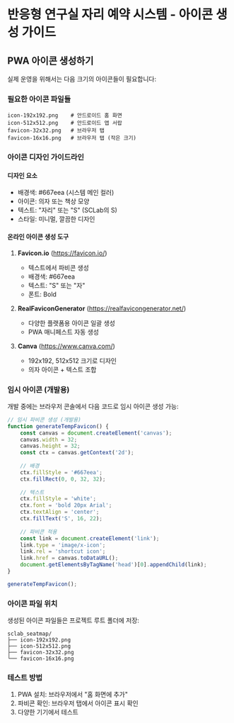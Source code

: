 # 반응형 연구실 자리 예약 시스템 - 아이콘 생성 가이드

## PWA 아이콘 생성하기

실제 운영을 위해서는 다음 크기의 아이콘들이 필요합니다:

### 필요한 아이콘 파일들
```
icon-192x192.png    # 안드로이드 홈 화면
icon-512x512.png    # 안드로이드 앱 서랍
favicon-32x32.png   # 브라우저 탭
favicon-16x16.png   # 브라우저 탭 (작은 크기)
```

### 아이콘 디자인 가이드라인

#### 디자인 요소
- 배경색: #667eea (시스템 메인 컬러)
- 아이콘: 의자 또는 책상 모양
- 텍스트: "자리" 또는 "S" (SCLab의 S)
- 스타일: 미니멀, 깔끔한 디자인

#### 온라인 아이콘 생성 도구
1. **Favicon.io** (https://favicon.io/)
   - 텍스트에서 파비콘 생성
   - 배경색: #667eea
   - 텍스트: "S" 또는 "자"
   - 폰트: Bold

2. **RealFaviconGenerator** (https://realfavicongenerator.net/)
   - 다양한 플랫폼용 아이콘 일괄 생성
   - PWA 매니페스트 자동 생성

3. **Canva** (https://www.canva.com/)
   - 192x192, 512x512 크기로 디자인
   - 의자 아이콘 + 텍스트 조합

### 임시 아이콘 (개발용)

개발 중에는 브라우저 콘솔에서 다음 코드로 임시 아이콘 생성 가능:

```javascript
// 임시 파비콘 생성 (개발용)
function generateTempFavicon() {
    const canvas = document.createElement('canvas');
    canvas.width = 32;
    canvas.height = 32;
    const ctx = canvas.getContext('2d');
    
    // 배경
    ctx.fillStyle = '#667eea';
    ctx.fillRect(0, 0, 32, 32);
    
    // 텍스트
    ctx.fillStyle = 'white';
    ctx.font = 'bold 20px Arial';
    ctx.textAlign = 'center';
    ctx.fillText('S', 16, 22);
    
    // 파비콘 적용
    const link = document.createElement('link');
    link.type = 'image/x-icon';
    link.rel = 'shortcut icon';
    link.href = canvas.toDataURL();
    document.getElementsByTagName('head')[0].appendChild(link);
}

generateTempFavicon();
```

### 아이콘 파일 위치
생성된 아이콘 파일들은 프로젝트 루트 폴더에 저장:
```
sclab_seatmap/
├── icon-192x192.png
├── icon-512x512.png
├── favicon-32x32.png
└── favicon-16x16.png
```

### 테스트 방법
1. PWA 설치: 브라우저에서 "홈 화면에 추가"
2. 파비콘 확인: 브라우저 탭에서 아이콘 표시 확인
3. 다양한 기기에서 테스트
